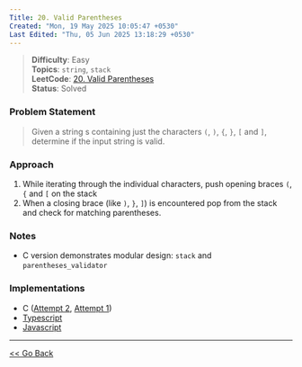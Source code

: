 ```yaml
---
Title: 20. Valid Parentheses
Created: "Mon, 19 May 2025 10:05:47 +0530"
Last Edited: "Thu, 05 Jun 2025 13:18:29 +0530"
---
```


> **Difficulty**: Easy  
> **Topics**: `string`, `stack`  
> **LeetCode**: [20. Valid Parentheses][leetcode-20]  
> **Status**: Solved

### Problem Statement

> Given a string s containing just the characters `(`, `)`, `{`, `}`, `[` and
> `]`, determine if the input string is valid.  

### Approach

1. While iterating through the individual characters, push opening braces `(`,
`{` and `[` on the stack
2. When a closing brace (like `)`, `}`, `]`) is encountered pop from the stack
and check for matching parentheses.

### Notes

- C version demonstrates modular design: `stack` and `parentheses_validator`

### Implementations

- C ([Attempt 2](./c-02/parentheses_validator.c), [Attempt 1](./c-01/parentheses_validator.c))
- [Typescript](./ts/parentheses_validator.ts)
- [Javascript](./js/parentheses-validator.js)

---

[<< Go Back](../../index.md)

[leetcode-20]: https://leetcode.com/problems/valid-parentheses
